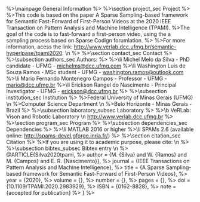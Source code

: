 %>\mainpage General Information
%>
%>\section project_sec Project
%>
%>This code is based on the paper A Sparse Sampling-based framework for Semantic Fast-Forward of First-Person Videos at the 2020 IEEE Transaction on Pattern Analysis and Machine Intelligence (TPAMI). 
%>The goal of the code is to fast-forward a first-person video, using the a sampling process based on Sparse Codign forumlation.
%>
%>For more information, acess the link: http://www.verlab.dcc.ufmg.br/semantic-hyperlpase/tpami2020. \n
%>
%>\section contact_sec Contact
%>
%>\subsection authors_sec Authors:
%>
%>\li Michel Melo da Silva - PhD candidate - UFMG - michelms@dcc.ufmg.com 
%>\li Washington Luis de Souza Ramos - MSc student - UFMG - washington.ramos@outlook.com 
%>\li Mario Fernando Montenegro Campos - Professor - UFMG - mario@dcc.ufmg.br 
%>\li Erickson Rangel do Nascimento - Principal Investigator - UFMG - erickson@dcc.ufmg.br
%>
%>\subsection institution_sec Institution
%>
%>Federal University of Minas Gerais (UFMG) \n 
%>Computer Science Department \n 
%>Belo Horizonte - Minas Gerais -Brazil
%>
%>\subsection laboratory_subsec Laboratory
%>
%>\b VeRLab: Vison and Robotic Laboratory \n http://www.verlab.dcc.ufmg.br
%>
%>\section program_sec Program
%>
%>\subsection dependencies_sec Dependencies
%>
%>\li MATLAB 2016 or higher 
%>\li SPAMs 2.6 (available online: http://spams-devel.gforge.inria.fr/)
%>
%>\section citation_sec Citation
%>
%>If you are using it to academic purpose, please cite: \n
%>
%>\subsection bibtex_subsec Bibtex entry \n
%> @ARTICLE{Silva2020tpami,
%> author = {M. {Silva} and W. {Ramos} and M. {Campos} and E. R. {Nascimento}},
%> journal = {IEEE Transactions on Pattern Analysis and Machine Intelligence},
%> title = {A Sparse Sampling-based framework for Semantic Fast-Forward of First-Person Videos},
%> year = {2020},
%> volume = {},
%> number = {},
%> pages = {},
%> doi = {10.1109/TPAMI.2020.2983929},
%> ISBN = {0162-8828},
%> note = {accepted for publication}
%> }
%>

